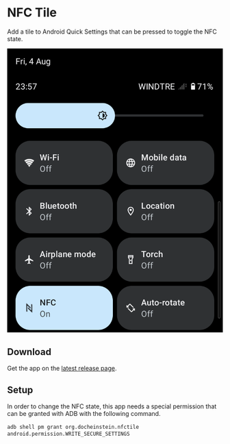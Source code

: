 # NFC Tile


Add a tile to Android Quick Settings that can be pressed to toggle the NFC state.

<img src="images/nfc-tile.png">

## Download

Get the app on the [latest release page](https://github.com/docheinstein/nfc-tile/releases/latest).

## Setup

In order to change the NFC state, this app needs a special permission that can be granted with ADB with the following command.

```
adb shell pm grant org.docheinstein.nfctile android.permission.WRITE_SECURE_SETTINGS
```

